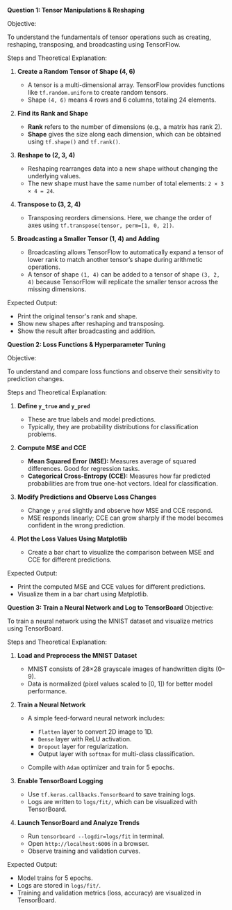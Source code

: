 **Question 1: Tensor Manipulations & Reshaping**

Objective:

To understand the fundamentals of tensor operations such as creating, reshaping, transposing, and broadcasting using TensorFlow.

Steps and Theoretical Explanation:

1. **Create a Random Tensor of Shape (4, 6)**

   * A tensor is a multi-dimensional array. TensorFlow provides functions like `tf.random.uniform` to create random tensors.
   * Shape `(4, 6)` means 4 rows and 6 columns, totaling 24 elements.

2. **Find its Rank and Shape**

   * **Rank** refers to the number of dimensions (e.g., a matrix has rank 2).
   * **Shape** gives the size along each dimension, which can be obtained using `tf.shape()` and `tf.rank()`.

3. **Reshape to (2, 3, 4)**

   * Reshaping rearranges data into a new shape without changing the underlying values.
   * The new shape must have the same number of total elements: `2 × 3 × 4 = 24`.

4. **Transpose to (3, 2, 4)**

   * Transposing reorders dimensions. Here, we change the order of axes using `tf.transpose(tensor, perm=[1, 0, 2])`.

5. **Broadcasting a Smaller Tensor (1, 4) and Adding**

   * Broadcasting allows TensorFlow to automatically expand a tensor of lower rank to match another tensor’s shape during arithmetic operations.
   * A tensor of shape `(1, 4)` can be added to a tensor of shape `(3, 2, 4)` because TensorFlow will replicate the smaller tensor across the missing dimensions.

Expected Output:

* Print the original tensor's rank and shape.
* Show new shapes after reshaping and transposing.
* Show the result after broadcasting and addition.

**Question 2: Loss Functions & Hyperparameter Tuning**

Objective:

To understand and compare loss functions and observe their sensitivity to prediction changes.

Steps and Theoretical Explanation:

1. **Define `y_true` and `y_pred`**

   * These are true labels and model predictions.
   * Typically, they are probability distributions for classification problems.

2. **Compute MSE and CCE**

   * **Mean Squared Error (MSE):** Measures average of squared differences. Good for regression tasks.
   * **Categorical Cross-Entropy (CCE):** Measures how far predicted probabilities are from true one-hot vectors. Ideal for classification.

3. **Modify Predictions and Observe Loss Changes**

   * Change `y_pred` slightly and observe how MSE and CCE respond.
   * MSE responds linearly; CCE can grow sharply if the model becomes confident in the wrong prediction.

4. **Plot the Loss Values Using Matplotlib**

   * Create a bar chart to visualize the comparison between MSE and CCE for different predictions.

Expected Output:

* Print the computed MSE and CCE values for different predictions.
* Visualize them in a bar chart using Matplotlib.

**Question 3: Train a Neural Network and Log to TensorBoard**
Objective:

To train a neural network using the MNIST dataset and visualize metrics using TensorBoard.

Steps and Theoretical Explanation:

1. **Load and Preprocess the MNIST Dataset**

   * MNIST consists of 28×28 grayscale images of handwritten digits (0–9).
   * Data is normalized (pixel values scaled to \[0, 1]) for better model performance.

2. **Train a Neural Network**

   * A simple feed-forward neural network includes:

     * `Flatten` layer to convert 2D image to 1D.
     * `Dense` layer with ReLU activation.
     * `Dropout` layer for regularization.
     * Output layer with `softmax` for multi-class classification.
   * Compile with `Adam` optimizer and train for 5 epochs.

3. **Enable TensorBoard Logging**

   * Use `tf.keras.callbacks.TensorBoard` to save training logs.
   * Logs are written to `logs/fit/`, which can be visualized with TensorBoard.

4. **Launch TensorBoard and Analyze Trends**

   * Run `tensorboard --logdir=logs/fit` in terminal.
   * Open `http://localhost:6006` in a browser.
   * Observe training and validation curves.

Expected Output:

* Model trains for 5 epochs.
* Logs are stored in `logs/fit/`.
* Training and validation metrics (loss, accuracy) are visualized in TensorBoard.
